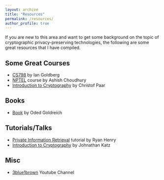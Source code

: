 ```yaml
---
layout: archive
title: "Resources"
permalink: /resources/
author_profile: true
---
```


If you are new to this area and want to get some background on the topic of cryptographic privacy-preserving technologies, the following are some great resources that I have compiled. 

## Some Great Courses

- [CS798](https://crysp.uwaterloo.ca/courses/privcc/s24/schedule.html) by Ian Goldberg
- [NPTEL](https://onlinecourses.nptel.ac.in/noc21_cs91/preview) course by Ashish Choudhury
- [Introduction to Cryptography](https://www.youtube.com/watch?v=2aHkqB2-46k&list=PL6N5qY2nvvJE8X75VkXglSrVhLv1tVcfy) by Christof Paar


## Books

- [Book](https://www.wisdom.weizmann.ac.il/~oded/foc.html) by Oded Goldreich
  
## Tutorials/Talks
 
- [Private Information Retrieval](https://www.youtube.com/watch?v=XEYwMPwPxNI&t=474s) tutorial by Ryan Henry
- [Introduction to Cryptography](https://www.youtube.com/watch?v=sb3Mt8nDwLc) by Johnathan Katz

## Misc

- [3blue1brown](https://www.youtube.com/@3blue1brown) Youtube Channel
